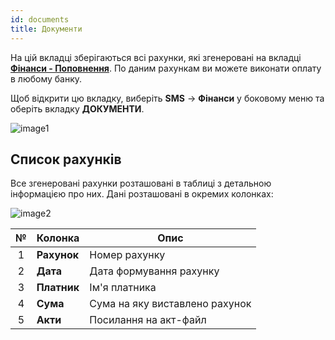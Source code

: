 ```yaml
---
id: documents
title: Документи
---
```


На цій вкладці зберігаються всі рахунки, які згенеровані на вкладці [**Фінанси - Поповнення**](payment.md#поповнення-по-рахунку). По даним рахункам ви можете виконати оплату в любому банку.

Щоб відкрити цю вкладку, виберіть **SMS** → **Фінанси** у боковому меню та оберіть вкладку **ДОКУМЕНТИ**.

![image1](/img/uk/client_finances_documents/image1.png)

## Список рахунків

Все згенеровані рахунки розташовані в таблиці з детальною інформацією про них. Дані розташовані в окремих колонках:

![image2](/img/uk/client_finances_documents/image2.png)

|  №  | Колонка | Опис |
| :-: | ------- | ---- |
| 1 | **Рахунок** | Номер рахунку |
| 2 | **Дата** | Дата формування рахунку |
| 3 | **Платник** | Ім'я платника |
| 4 | **Сума** | Сума на яку виставлено рахунок |
| 5 | **Акти** | Посилання на акт-файл |
